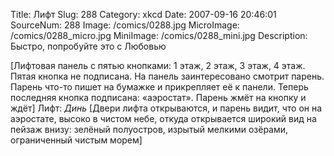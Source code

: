 Title: Лифт 
Slug: 288 
Category: xkcd 
Date: 2007-09-16 20:46:01 
SourceNum: 288 
Image: /comics/0288.jpg 
MicroImage: /comics/0288_micro.jpg 
MiniImage: /comics/0288_mini.jpg 
Description: Быстро, попробуйте это с Любовью 

[Лифтовая панель с пятью кнопками: 1 этаж, 2 этаж, 3 этаж, 4 этаж. Пятая кнопка не подписана. На панель заинтересовано смотрит парень. Парень что-то пишет на бумажке и прикрепляет её к панели. Теперь последняя кнопка подписана: «аэростат». Парень жмёт на кнопку и ждёт]
Лифт: *Динь*
[Двери лифта открываются, и парень видит, что он на аэростате, высоко в чистом небе, откуда открывается широкий вид на пейзаж внизу: зелёный полуостров, изрытый мелкими озёрами, ограниченный чистым морем]